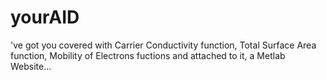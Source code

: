 # yourAID
've got you covered with Carrier Conductivity function, Total Surface Area function, Mobility of Electrons fuctions and attached to it, a Metlab Website...
